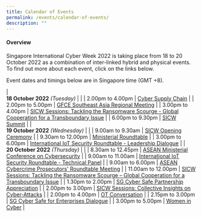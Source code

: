 ```yaml
---
title: Calendar of Events
permalink: /events/calendar-of-events/
description: ""
---
```

#### **Overview**

Singapore International Cyber Week 2022 is taking place from 18 to 20 October 2022 as a combination of inter-linked hybrid and physical events. To find out more about each event, click on the links below.

Event dates and timings below are in Singapore time (GMT +8). 

| <br> **18 October 2022** *(Tuesday)* |                                                                                                |
| 2.00pm to 4.00pm           | [Cyber Supply Chain](/events/18-October-2022/cyber-supply-chain)                                                         |
| 2.00pm to 5.00pm           | [GFCE Southeast Asia Regional Meeting](/events/18-October-2022/gfce)                                                         |
| 3.00pm to 4.00pm           | [SICW Sessions: Tackling the Ransomware Scourge - Global Cooperation for a Transboundary Issue](/events/18-October-2022/tackling-the-ransomware-scourge/)                                                         |
| 6.00pm to 9.30pm           | [SICW Summit](/events/18-October-2022/sicw-summit)                                                         |
| <br> **19 October 2022** *(Wednesday)* |                                                                                                |
| 9.00am to 9.30am           | [SICW Opening Ceremony](/events/19-October-2022/sicw-opening-ceremony)                                                         |
| 9.30am to 12.00pm           | [Ministerial Roundtable](/events/19-October-2022/ministerial-roundtable) |
| 3.00pm to 6.00pm                | [International IoT Security Roundtable - Leadership Dialogue](/events/19-October-2022/IIOTSRT-leadership-dialogue)                                                          |
| <br> **20 October 2022** *(Thursday)*  |                                                                                                |
| 8.30am to 12.45pm             | [ASEAN Ministerial Conference on Cybersecurity](/events/20-October-2022/amcc)                       |
| 9.00am to 11.00am                | [International IoT Security Roundtable - Technical Panel](/events/20-October-2022/IIOTSRT-technical-panel)                               |
| 9.00am to 6.00pm           | [ASEAN Cybercrime Prosecutors' Roundtable Meeting](/events/20-October-2022/acprm)                                                         |
| 11.00am to 12.00pm           | [SICW Sessions: Tackling the Ransomware Scourge – Global Cooperation for a Transboundary Issue](/events/20-October-2022/acprm)                                                         |
| 1.30pm to 2.00pm               |  [SG Cyber Safe Partnership Appreciation](/events/20-October-2022/sgcs-partnership-appreciation/)                                                  |
| 2.00pm to 3.00pm               | [SICW Sessions: Collective Insights on Cyber-Attacks](/events/20-October-2022/ot-conversation)                                                  |
| 2.00pm to 4.00pm               | [OT Conversation](/events/20-October-2022/ot-conversation)                                                  |
| 2.15pm to 3.00pm               | [SG Cyber Safe for Enterprises Dialogue](/events/20-October-2022/sgcs-enterprises-dialogue/)                                                  |
| 3.00pm to 5.00pm                 | [Women in Cyber](/events/20-October-2022/women-in-cyber)                                                          |